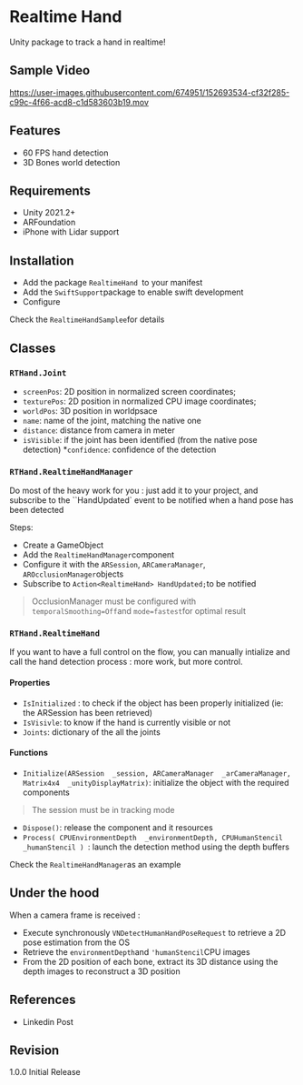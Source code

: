 # Realtime Hand

Unity package to track a hand in realtime!

## Sample Video

https://user-images.githubusercontent.com/674951/152693534-cf32f285-c99c-4f66-acd8-c1d583603b19.mov


## Features
* 60 FPS hand detection
* 3D Bones world detection

## Requirements
* Unity 2021.2+
* ARFoundation
* iPhone with Lidar support

## Installation
* Add the package `RealtimeHand `to your manifest
* Add the `SwiftSupport`package to enable swift development
* Configure 

Check the ``RealtimeHandSamplee``for details

## Classes

### `RTHand.Joint`
* `screenPos`: 2D position in normalized screen coordinates;
* `texturePos`: 2D position in normalized CPU image coordinates;
* `worldPos`: 3D position in worldpsace
*  `name`: name of the joint, matching the native one
* `distance`: distance from camera in meter
* `isVisible`: if the joint has been identified (from the native pose detection)
*`confidence`: confidence of the detection

### `RTHand.RealtimeHandManager`
Do most of the heavy work for you : just add it to your project, and subscribe to the ``HandUpdated` event to be notified when a hand pose has been detected

Steps:
* Create a GameObject
* Add the `RealtimeHandManager`component
* Configure it with the `ARSession`, `ARCameraManager`, `AROcclusionManager`objects
* Subscribe to  `Action<RealtimeHand> HandUpdated;`to be notified

>  OcclusionManager must be configured with `temporalSmoothing=Off`and
> `mode=fastest`for optimal result


### `RTHand.RealtimeHand`
If you want to have a full control on the flow, you can manually intialize and call the hand detection process : more work, but more control. 

#### Properties
* `IsInitialized` : to check if the object has been properly initialized (ie: the ARSession has been retrieved)
* `IsVisivle`: to know if the hand is currently visible or not
* `Joints`: dictionary of the all the joints 

#### Functions
* ``Initialize(ARSession  _session, ARCameraManager  _arCameraManager, Matrix4x4  _unityDisplayMatrix)``:  initialize the object with the required components
>  The session must be in tracking mode 
* ``Dispose()``:  release the component and it resources
*  `Process( CPUEnvironmentDepth  _environmentDepth, CPUHumanStencil  _humanStencil ) `: launch the detection method using the depth buffers

Check the ``RealtimeHandManager``as an example


## Under the hood
When a camera frame is received :
* Execute synchronously `VNDetectHumanHandPoseRequest` to retrieve a 2D pose estimation from the OS
* Retrieve the `environmentDepth`and `'humanStencil`CPU images 
* From the 2D position of each bone, extract its 3D distance using the depth images to reconstruct a 3D position

## References
* Linkedin Post

## Revision
1.0.0  Initial Release
